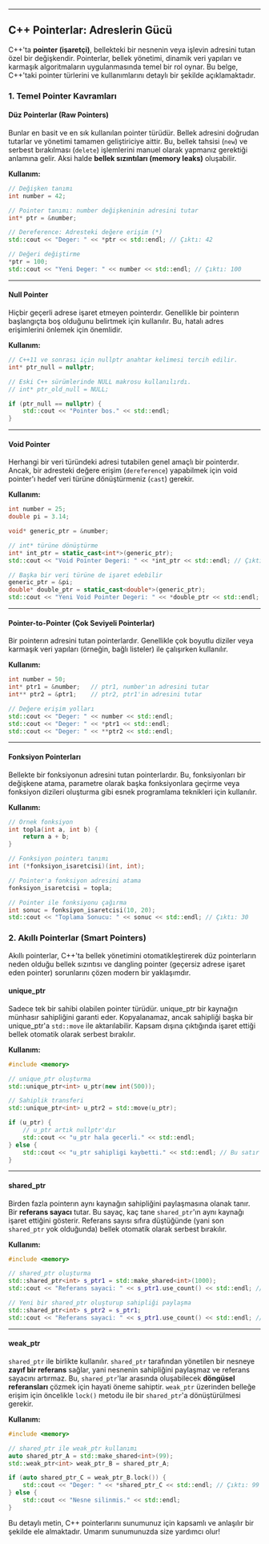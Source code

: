 -----

## C++ Pointerlar: Adreslerin Gücü

C++'ta **pointer (işaretçi)**, bellekteki bir nesnenin veya işlevin adresini tutan özel bir değişkendir. Pointerlar, bellek yönetimi, dinamik veri yapıları ve karmaşık algoritmaların uygulanmasında temel bir rol oynar. Bu belge, C++'taki pointer türlerini ve kullanımlarını detaylı bir şekilde açıklamaktadır.

### 1\. Temel Pointer Kavramları

#### Düz Pointerlar (Raw Pointers)

Bunlar en basit ve en sık kullanılan pointer türüdür. Bellek adresini doğrudan tutarlar ve yönetimi tamamen geliştiriciye aittir. Bu, bellek tahsisi (`new`) ve serbest bırakılması (`delete`) işlemlerini manuel olarak yapmanız gerektiği anlamına gelir. Aksi halde **bellek sızıntıları (memory leaks)** oluşabilir.

**Kullanım:**

```cpp
// Değişken tanımı
int number = 42;

// Pointer tanımı: number değişkeninin adresini tutar
int* ptr = &number;

// Dereference: Adresteki değere erişim (*)
std::cout << "Deger: " << *ptr << std::endl; // Çıktı: 42

// Değeri değiştirme
*ptr = 100;
std::cout << "Yeni Deger: " << number << std::endl; // Çıktı: 100
```

-----

#### Null Pointer

Hiçbir geçerli adrese işaret etmeyen pointerdır. Genellikle bir pointerın başlangıçta boş olduğunu belirtmek için kullanılır. Bu, hatalı adres erişimlerini önlemek için önemlidir.

**Kullanım:**

```cpp
// C++11 ve sonrası için nullptr anahtar kelimesi tercih edilir.
int* ptr_null = nullptr;

// Eski C++ sürümlerinde NULL makrosu kullanılırdı.
// int* ptr_old_null = NULL;

if (ptr_null == nullptr) {
    std::cout << "Pointer bos." << std::endl;
}
```

-----

#### Void Pointer

Herhangi bir veri türündeki adresi tutabilen genel amaçlı bir pointerdır. Ancak, bir adresteki değere erişim (`dereference`) yapabilmek için void pointer'ı hedef veri türüne dönüştürmeniz (`cast`) gerekir.

**Kullanım:**

```cpp
int number = 25;
double pi = 3.14;

void* generic_ptr = &number;

// int* türüne dönüştürme
int* int_ptr = static_cast<int*>(generic_ptr);
std::cout << "Void Pointer Degeri: " << *int_ptr << std::endl; // Çıktı: 25

// Başka bir veri türüne de işaret edebilir
generic_ptr = &pi;
double* double_ptr = static_cast<double*>(generic_ptr);
std::cout << "Yeni Void Pointer Degeri: " << *double_ptr << std::endl; // Çıktı: 3.14
```

-----

#### Pointer-to-Pointer (Çok Seviyeli Pointerlar)

Bir pointerın adresini tutan pointerlardır. Genellikle çok boyutlu diziler veya karmaşık veri yapıları (örneğin, bağlı listeler) ile çalışırken kullanılır.

**Kullanım:**

```cpp
int number = 50;
int* ptr1 = &number;   // ptr1, number'ın adresini tutar
int** ptr2 = &ptr1;    // ptr2, ptr1'in adresini tutar

// Değere erişim yolları
std::cout << "Deger: " << number << std::endl;
std::cout << "Deger: " << *ptr1 << std::endl;
std::cout << "Deger: " << **ptr2 << std::endl;
```

-----

#### Fonksiyon Pointerları

Bellekte bir fonksiyonun adresini tutan pointerlardır. Bu, fonksiyonları bir değişkene atama, parametre olarak başka fonksiyonlara geçirme veya fonksiyon dizileri oluşturma gibi esnek programlama teknikleri için kullanılır.

**Kullanım:**

```cpp
// Örnek fonksiyon
int topla(int a, int b) {
    return a + b;
}

// Fonksiyon pointerı tanımı
int (*fonksiyon_isaretcisi)(int, int);

// Pointer'a fonksiyon adresini atama
fonksiyon_isaretcisi = topla;

// Pointer ile fonksiyonu çağırma
int sonuc = fonksiyon_isaretcisi(10, 20);
std::cout << "Toplama Sonucu: " << sonuc << std::endl; // Çıktı: 30
```

### 2\. Akıllı Pointerlar (Smart Pointers)

Akıllı pointerlar, C++'ta bellek yönetimini otomatikleştirerek düz pointerların neden olduğu bellek sızıntısı ve dangling pointer (geçersiz adrese işaret eden pointer) sorunlarını çözen modern bir yaklaşımdır.

#### unique\_ptr

Sadece tek bir sahibi olabilen pointer türüdür. unique\_ptr bir kaynağın münhasır sahipliğini garanti eder. Kopyalanamaz, ancak sahipliği başka bir unique\_ptr'a `std::move` ile aktarılabilir. Kapsam dışına çıktığında işaret ettiği bellek otomatik olarak serbest bırakılır.

**Kullanım:**

```cpp
#include <memory>

// unique_ptr oluşturma
std::unique_ptr<int> u_ptr(new int(500));

// Sahiplik transferi
std::unique_ptr<int> u_ptr2 = std::move(u_ptr);

if (u_ptr) {
    // u_ptr artık nullptr'dır
    std::cout << "u_ptr hala gecerli." << std::endl;
} else {
    std::cout << "u_ptr sahipligi kaybetti." << std::endl; // Bu satır çalışır
}
```

-----

#### shared\_ptr

Birden fazla pointerın aynı kaynağın sahipliğini paylaşmasına olanak tanır. Bir **referans sayacı** tutar. Bu sayaç, kaç tane `shared_ptr`'ın aynı kaynağı işaret ettiğini gösterir. Referans sayısı sıfıra düştüğünde (yani son `shared_ptr` yok olduğunda) bellek otomatik olarak serbest bırakılır.

**Kullanım:**

```cpp
#include <memory>

// shared_ptr oluşturma
std::shared_ptr<int> s_ptr1 = std::make_shared<int>(1000);
std::cout << "Referans sayaci: " << s_ptr1.use_count() << std::endl; // Çıktı: 1

// Yeni bir shared_ptr oluşturup sahipliği paylaşma
std::shared_ptr<int> s_ptr2 = s_ptr1;
std::cout << "Referans sayaci: " << s_ptr1.use_count() << std::endl; // Çıktı: 2
```

-----

#### weak\_ptr

`shared_ptr` ile birlikte kullanılır. `shared_ptr` tarafından yönetilen bir nesneye **zayıf bir referans** sağlar, yani nesnenin sahipliğini paylaşmaz ve referans sayacını artırmaz. Bu, `shared_ptr`'lar arasında oluşabilecek **döngüsel referansları** çözmek için hayati öneme sahiptir. `weak_ptr` üzerinden belleğe erişim için öncelikle `lock()` metodu ile bir `shared_ptr`'a dönüştürülmesi gerekir.

**Kullanım:**

```cpp
#include <memory>

// shared_ptr ile weak_ptr kullanımı
auto shared_ptr_A = std::make_shared<int>(99);
std::weak_ptr<int> weak_ptr_B = shared_ptr_A;

if (auto shared_ptr_C = weak_ptr_B.lock()) {
    std::cout << "Deger: " << *shared_ptr_C << std::endl; // Çıktı: 99
} else {
    std::cout << "Nesne silinmis." << std::endl;
}
```

Bu detaylı metin, C++ pointerlarını sunumunuz için kapsamlı ve anlaşılır bir şekilde ele almaktadır. Umarım sunumunuzda size yardımcı olur\!